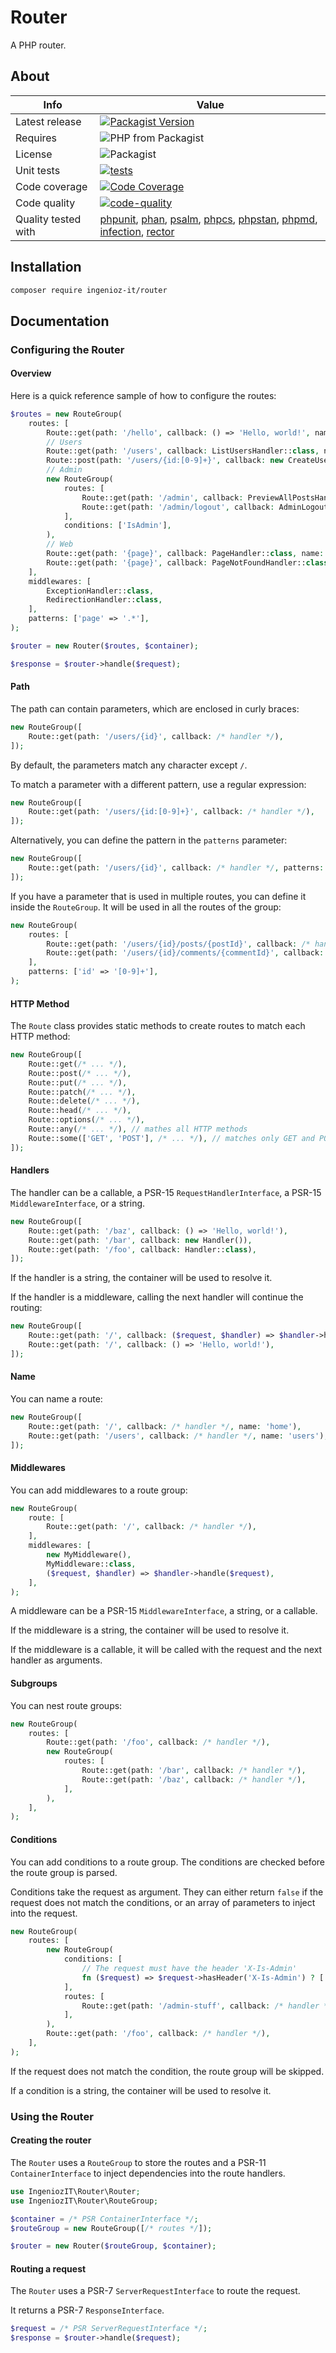 # Router

A PHP router.

## About

| Info | Value                                                                                                                                                                                                                                                                                                                                                                                     |
|---|-------------------------------------------------------------------------------------------------------------------------------------------------------------------------------------------------------------------------------------------------------------------------------------------------------------------------------------------------------------------------------------------|
| Latest release | [![Packagist Version](https://img.shields.io/packagist/v/ingenioz-it/router)](https://packagist.org/packages/ingenioz-it/router)                                                                                                                                                                                                                                                          |
| Requires | ![PHP from Packagist](https://img.shields.io/packagist/php-v/ingenioz-it/router.svg)                                                                                                                                                                                                                                                                                                      |
| License | ![Packagist](https://img.shields.io/packagist/l/ingenioz-it/router)                                                                                                                                                                                                                                                                                                                       |
| Unit tests | [![tests](https://github.com/IngeniozIT/router/actions/workflows/1-tests.yml/badge.svg)](https://github.com/IngeniozIT/router/actions/workflows/1-tests.yml)                                                                                                                                                                                                                              |
| Code coverage | [![Code Coverage](https://codecov.io/gh/IngeniozIT/router/branch/master/graph/badge.svg)](https://codecov.io/gh/IngeniozIT/router)                                                                                                                                                                                                                                                        |
| Code quality | [![code-quality](https://github.com/IngeniozIT/router/actions/workflows/2-code-quality.yml/badge.svg)](https://github.com/IngeniozIT/router/actions/workflows/2-code-quality.yml)                                                                                                                                                                                                         |
| Quality tested with | [phpunit](https://github.com/sebastianbergmann/phpunit), [phan](https://github.com/phan/phan), [psalm](https://github.com/vimeo/psalm), [phpcs](https://github.com/squizlabs/PHP_CodeSniffer), [phpstan](https://github.com/phpstan/phpstan), [phpmd](https://github.com/phpmd/phpmd), [infection](https://github.com/infection/infection), [rector](https://github.com/rectorphp/rector) |

## Installation

```bash
composer require ingenioz-it/router
```

## Documentation

### Configuring the Router

#### Overview

Here is a quick reference sample of how to configure the routes:

```php
$routes = new RouteGroup(
    routes: [
        Route::get(path: '/hello', callback: () => 'Hello, world!', name: 'hello'),
        // Users
        Route::get(path: '/users', callback: ListUsersHandler::class, name: 'users.list'),
        Route::post(path: '/users/{id:[0-9]+}', callback: new CreateUserHandler(), name: 'user.create'),
        // Admin
        new RouteGroup(
            routes: [
                Route::get(path: '/admin', callback: PreviewAllPostsHandler::class, name: 'admin.index'),
                Route::get(path: '/admin/logout', callback: AdminLogoutHandler::class, name: 'admin.logout'),
            ],
            conditions: ['IsAdmin'],
        ),
        // Web
        Route::get(path: '{page}', callback: PageHandler::class, name: 'page'),
        Route::get(path: '{page}', callback: PageNotFoundHandler::class, name: 'page.not_found'),
    ],
    middlewares: [
        ExceptionHandler::class,
        RedirectionHandler::class,
    ],
    patterns: ['page' => '.*'],
);

$router = new Router($routes, $container);

$response = $router->handle($request);
```

#### Path

The path can contain parameters, which are enclosed in curly braces:

```php
new RouteGroup([
    Route::get(path: '/users/{id}', callback: /* handler */),
]);
```

By default, the parameters match any character except `/`.

To match a parameter with a different pattern, use a regular expression:

```php
new RouteGroup([
    Route::get(path: '/users/{id:[0-9]+}', callback: /* handler */),
]);
```

Alternatively, you can define the pattern in the `patterns` parameter:

```php
new RouteGroup([
    Route::get(path: '/users/{id}', callback: /* handler */, patterns: ['id' => '[0-9]+']),
]);
```

If you have a parameter that is used in multiple routes, you can define it inside the `RouteGroup`. It will be used in all the routes of the group:

```php
new RouteGroup(
    routes: [
        Route::get(path: '/users/{id}/posts/{postId}', callback: /* handler */),
        Route::get(path: '/users/{id}/comments/{commentId}', callback: /* handler */),
    ],
    patterns: ['id' => '[0-9]+'],
);
```

#### HTTP Method

The `Route` class provides static methods to create routes to match each HTTP method:

```php
new RouteGroup([
    Route::get(/* ... */),
    Route::post(/* ... */),
    Route::put(/* ... */),
    Route::patch(/* ... */),
    Route::delete(/* ... */),
    Route::head(/* ... */),
    Route::options(/* ... */),
    Route::any(/* ... */), // mathes all HTTP methods
    Route::some(['GET', 'POST'], /* ... */), // matches only GET and POST
]);
```

#### Handlers

The handler can be a callable, a PSR-15 `RequestHandlerInterface`, a PSR-15 `MiddlewareInterface`, or a string.
    
```php
new RouteGroup([
    Route::get(path: '/baz', callback: () => 'Hello, world!'),
    Route::get(path: '/bar', callback: new Handler()),
    Route::get(path: '/foo', callback: Handler::class),
]);
```

If the handler is a string, the container will be used to resolve it.

If the handler is a middleware, calling the next handler will continue the routing:

```php
new RouteGroup([
    Route::get(path: '/', callback: ($request, $handler) => $handler->handle($request)), // Will delegate to the next route
    Route::get(path: '/', callback: () => 'Hello, world!'),
]);
```


#### Name

You can name a route:

```php
new RouteGroup([
    Route::get(path: '/', callback: /* handler */, name: 'home'),
    Route::get(path: '/users', callback: /* handler */, name: 'users'),
]);
```

#### Middlewares

You can add middlewares to a route group:

```php
new RouteGroup(
    route: [
        Route::get(path: '/', callback: /* handler */),
    ],
    middlewares: [
        new MyMiddleware(),
        MyMiddleware::class,
        ($request, $handler) => $handler->handle($request),
    ],
);
```

A middleware can be a PSR-15 `MiddlewareInterface`, a string, or a callable.

If the middleware is a string, the container will be used to resolve it.

If the middleware is a callable, it will be called with the request and the next handler as arguments.

#### Subgroups

You can nest route groups:

```php
new RouteGroup(
    routes: [
        Route::get(path: '/foo', callback: /* handler */),
        new RouteGroup(
            routes: [
                Route::get(path: '/bar', callback: /* handler */),
                Route::get(path: '/baz', callback: /* handler */),
            ],
        ),
    ],
);
```

#### Conditions

You can add conditions to a route group. The conditions are checked before the route group is parsed.

Conditions take the request as argument. They can either return `false` if the request does not match the conditions, or an array of parameters to inject into the request.

```php
new RouteGroup(
    routes: [
        new RouteGroup(
            conditions: [
                // The request must have the header 'X-Is-Admin'
                fn ($request) => $request->hasHeader('X-Is-Admin') ? ['IsAdmin' => true] : false,
            ],
            routes: [
                Route::get(path: '/admin-stuff', callback: /* handler */),
            ],
        ),
        Route::get(path: '/foo', callback: /* handler */),
    ],
);
```

If the request does not match the condition, the route group will be skipped.

If a condition is a string, the container will be used to resolve it.

### Using the Router

#### Creating the router

The `Router` uses a `RouteGroup` to store the routes and a PSR-11 `ContainerInterface` to inject dependencies into the route handlers.

```php
use IngeniozIT\Router\Router;
use IngeniozIT\Router\RouteGroup;

$container = /* PSR ContainerInterface */;
$routeGroup = new RouteGroup([/* routes */]);

$router = new Router($routeGroup, $container);
```

#### Routing a request

The `Router` uses a PSR-7 `ServerRequestInterface` to route the request.

It returns a PSR-7 `ResponseInterface`.

```php
$request = /* PSR ServerRequestInterface */;
$response = $router->handle($request);
```
